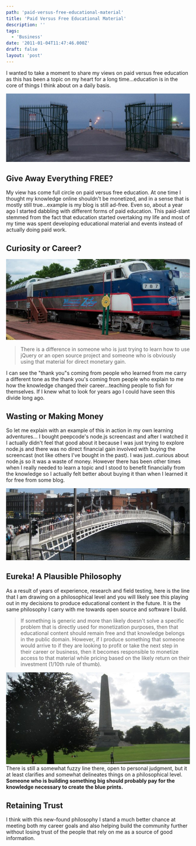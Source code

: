 ```yaml
---
path: 'paid-versus-free-educational-material'
title: 'Paid Versus Free Educational Material'
description: ''
tags:
  - 'Business'
date: '2011-01-04T11:47:46.000Z'
draft: false
layout: 'post'
---
```


I wanted to take a moment to share my views on paid versus free education as this has been a topic on my heart for a long time...education is in the core of things I think about on a daily basis.

![Duluth Lighthouse](duluth-lighthouse.jpg)

## Give Away Everything FREE?

My view has come full circle on paid versus free education. At one time I thought my knowledge online shouldn't be monetized, and in a sense that is mostly still true...example is my blog is still ad-free. Even so, about a year ago I started dabbling with different forms of paid education. This paid-slant stemmed from the fact that education started overtaking my life and most of my time was spent developing educational material and events instead of actually doing paid work.

## Curiosity or Career?

![Minnesota Zephr](minnesota-zephr.jpg)

> There is a difference in someone who is just trying to learn how to use jQuery or an open source project and someone who is obviously using that material for direct monetary gain.

I can see the "thank you"s coming from people who learned from me carry a different tone as the thank you's coming from people who explain to me how the knowledge changed their career...teaching people to fish for themselves. If I knew what to look for years ago I could have seen this divide long ago.

## Wasting or Making Money

So let me explain with an example of this in action in my own learning adventures... I bought peepcode's node.js screencast and after I watched it I actually didn't feel that good about it because I was just trying to explore node.js and there was no direct financial gain involved with buying the screencast (not like others I've bought in the past). I was just..curious about node.js so it was a waste of money. However there has been other times when I really needed to learn a topic and I stood to benefit financially from the knowledge so I actually felt better about buying it than when I learned it for free from some blog.

![Dublin Bridge](dublin-bridge.jpg)

## Eureka! A Plausible Philosophy

As a result of years of experience, research and field testing, here is the line that I am drawing on a philosophical level and you will likely see this playing out in my decisions to produce educational content in the future. It is the same philosophy I carry with me towards open source and software I build.

> If something is generic and more than likely doesn't solve a specific problem that is directly used for monetization purposes, then that educational content should remain free and that knowledge belongs in the public domain. However, if I produce something that someone would arrive to if they are looking to profit or take the next step in their career or business, then it becomes responsible to monetize access to that material while pricing based on the likely return on their investment (1/10th rule of thumb).

![Dublin Monument](dublin-monument.jpg) There is still a somewhat fuzzy line there, open to personal judgment, but it at least clarifies and somewhat delineates things on a philosophical level. **Someone who is building something big should probably pay for the knowledge necessary to create the blue prints.**

## Retaining Trust

I think with this new-found philosophy I stand a much better chance at meeting both my career goals and also helping build the community further without losing trust of the people that rely on me as a source of good information.
